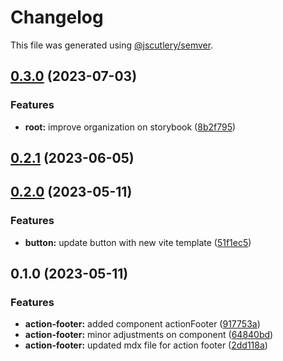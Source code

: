 # Changelog

This file was generated using [@jscutlery/semver](https://github.com/jscutlery/semver).

## [0.3.0](https://github.com/Novatics/novatics-ui/compare/action-footer-0.2.1...action-footer-0.3.0) (2023-07-03)


### Features

* **root:** improve organization on storybook ([8b2f795](https://github.com/Novatics/novatics-ui/commit/8b2f795811ab8304bb7d6ce2f56311949b3561d1))

## [0.2.1](https://github.com/Novatics/novatics-ui/compare/action-footer-0.2.0...action-footer-0.2.1) (2023-06-05)

## [0.2.0](https://github.com/Novatics/novatics-ui/compare/action-footer-0.1.0...action-footer-0.2.0) (2023-05-11)


### Features

* **button:** update button with new vite template ([51f1ec5](https://github.com/Novatics/novatics-ui/commit/51f1ec5c7a111a038c3e83d19e87c4c612d70d3b))

## 0.1.0 (2023-05-11)


### Features

* **action-footer:** added component actionFooter ([917753a](https://github.com/Novatics/novatics-ui/commit/917753a752e0ec57d43005273172e31049e42180))
* **action-footer:** minor adjustments on component ([64840bd](https://github.com/Novatics/novatics-ui/commit/64840bdc954cdec0118b3f16028e2284074f89ea))
* **action-footer:** updated mdx file for action footer ([2dd118a](https://github.com/Novatics/novatics-ui/commit/2dd118ae5c13555e68f00090311f113f98182e67))
